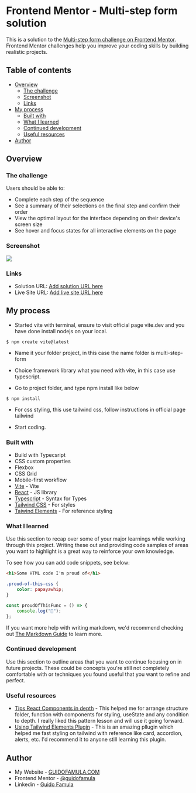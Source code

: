 # Frontend Mentor - Multi-step form solution

This is a solution to the [Multi-step form challenge on Frontend Mentor](https://www.frontendmentor.io/challenges/multistep-form-YVAnSdqQBJ). Frontend Mentor challenges help you improve your coding skills by building realistic projects.

## Table of contents

- [Overview](#overview)
  - [The challenge](#the-challenge)
  - [Screenshot](#screenshot)
  - [Links](#links)
- [My process](#my-process)
  - [Built with](#built-with)
  - [What I learned](#what-i-learned)
  - [Continued development](#continued-development)
  - [Useful resources](#useful-resources)
- [Author](#author)

## Overview

### The challenge

Users should be able to:

- Complete each step of the sequence
- See a summary of their selections on the final step and confirm their order
- View the optimal layout for the interface depending on their device's screen size
- See hover and focus states for all interactive elements on the page

### Screenshot

![](./screenshot.jpg)

### Links

- Solution URL: [Add solution URL here](https://your-solution-url.com)
- Live Site URL: [Add live site URL here](https://your-live-site-url.com)

## My process

- Started vite with terminal, ensure to visit official page vite.dev and you have done install nodejs on your local.

`$ npm create vite@latest`

- Name it your folder project, in this case the name folder is multi-step-form

- Choice framework library what you need with vite, in this case use typescript.

- Go to project folder, and type npm install like below

`$ npm install`

- For css styling, this use tailwind css, follow instructions in official page tailwind

- Start coding.

### Built with

- Build with Typecsript
- CSS custom properties
- Flexbox
- CSS Grid
- Mobile-first workflow
- [Vite](https://vitejs.dev) - Vite
- [React](https://reactjs.org/) - JS library
- [Typescript](https://www.typescriptlang.org) - Syntax for Types
- [Tailwind CSS](https://tailwindcss.com) - For styles
- [Taiwind Elements](https://tailwind-elements.com/) - For reference styling

### What I learned

Use this section to recap over some of your major learnings while working through this project. Writing these out and providing code samples of areas you want to highlight is a great way to reinforce your own knowledge.

To see how you can add code snippets, see below:

```html
<h1>Some HTML code I'm proud of</h1>
```

```css
.proud-of-this-css {
	color: papayawhip;
}
```

```js
const proudOfThisFunc = () => {
	console.log("🎉");
};
```

If you want more help with writing markdown, we'd recommend checking out [The Markdown Guide](https://www.markdownguide.org/) to learn more.

### Continued development

Use this section to outline areas that you want to continue focusing on in future projects. These could be concepts you're still not completely comfortable with or techniques you found useful that you want to refine and perfect.

### Useful resources

- [Tips React Components in depth](https://www.youtube.com/playlist?list=PLRKMmwY3-5MwC02nYlx4kgyNO0fRvPdDc) - This helped me for arrange structure folder, function with components for styling, useState and any condition to depth. I really liked this pattern lesson and will use it going forward.
- [Using Tailwind Elements Plugin](https://tailwind-elements.com/quick-start/) - This is an amazing pllugin which helped me fast styling on tailwind with reference like card, accordion, alerts, etc. I'd recommend it to anyone still learning this plugin.

## Author

- My Website - [GUIDOFAMULA.COM](https://guidofamula.com)
- Frontend Mentor - [@guidofamula](https://www.frontendmentor.io/profile/guidofamula)
- Linkedin - [Guido Famula](https://www.linkedin.com/in/guido-famula/)
